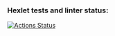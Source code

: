 ### Hexlet tests and linter status:
[![Actions Status](https://github.com/katerinakorost/qa-engineer-project-84/actions/workflows/hexlet-check.yml/badge.svg)](https://github.com/katerinakorost/qa-engineer-project-84/actions)